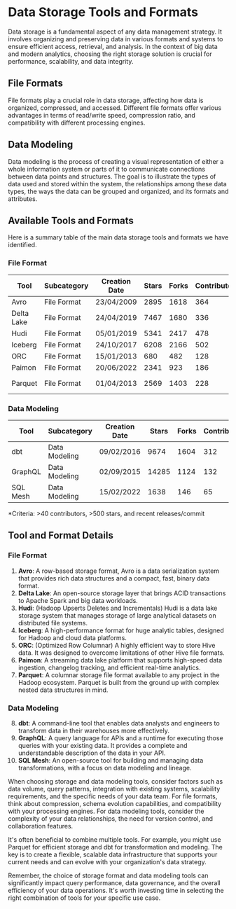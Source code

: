 # Data Storage Tools and Formats

Data storage is a fundamental aspect of any data management strategy. It involves organizing and preserving data in various formats and systems to ensure efficient access, retrieval, and analysis. In the context of big data and modern analytics, choosing the right storage solution is crucial for performance, scalability, and data integrity.

## File Formats

File formats play a crucial role in data storage, affecting how data is organized, compressed, and accessed. Different file formats offer various advantages in terms of read/write speed, compression ratio, and compatibility with different processing engines.

## Data Modeling

Data modeling is the process of creating a visual representation of either a whole information system or parts of it to communicate connections between data points and structures. The goal is to illustrate the types of data used and stored within the system, the relationships among these data types, the ways the data can be grouped and organized, and its formats and attributes.

## Available Tools and Formats

Here is a summary table of the main data storage tools and formats we have identified.

### File Format

| Tool | Subcategory | Creation Date | Stars | Forks | Contributors | Last Release | Latest Commit | Meets Criteria* | Link |
|------|-------------|---------------|-------|-------|--------------|--------------|---------------|-----------------|------|
| Avro | File Format | 23/04/2009 | 2895 | 1618 | 364 | 05/08/2024 | 24/09/2024 | Yes | https://github.com/apache/avro |
| Delta Lake | File Format | 24/04/2019 | 7467 | 1680 | 336 | 24/09/2024 | 25/09/2024 | Yes | https://github.com/delta-io/delta |
| Hudi | File Format | 05/01/2019 | 5341 | 2417 | 478 | 16/07/2024 | 26/09/2024 | Yes | https://github.com/apache/hudi |
| Iceberg | File Format | 24/10/2017 | 6208 | 2166 | 502 | 27/08/2024 | 26/09/2024 | Yes | https://github.com/apache/iceberg |
| ORC | File Format | 15/01/2013 | 680 | 482 | 128 | 13/09/2024 | 23/09/2024 | Yes | https://github.com/apache/orc |
| Paimon | File Format | 20/06/2022 | 2341 | 923 | 186 | N/A | 26/09/2024 | Yes | https://github.com/apache/paimon |
| Parquet | File Format | 01/04/2013 | 2569 | 1403 | 228 | 28/08/2024 | 25/09/2024 | Yes | https://github.com/apache/parquet-mr |

### Data Modeling

| Tool | Subcategory | Creation Date | Stars | Forks | Contributors | Last Release | Latest Commit | Meets Criteria* | Link |
|------|-------------|---------------|-------|-------|--------------|--------------|---------------|-----------------|------|
| dbt | Data Modeling | 09/02/2016 | 9674 | 1604 | 312 | 24/09/2024 | 26/09/2024 | Yes | https://github.com/dbt-labs/dbt-core |
| GraphQL | Data Modeling | 02/09/2015 | 14285 | 1124 | 132 | 27/10/2021 | 06/08/2024 | Yes | https://github.com/graphql/graphql-spec |
| SQL Mesh | Data Modeling | 15/02/2022 | 1638 | 146 | 65 | 25/09/2024 | 26/09/2024 | Yes | https://github.com/TobikoData/sqlmesh |

*Criteria: >40 contributors, >500 stars, and recent releases/commit

## Tool and Format Details

### File Format

1. **Avro**: A row-based storage format, Avro is a data serialization system that provides rich data structures and a compact, fast, binary data format.
2. **Delta Lake**: An open-source storage layer that brings ACID transactions to Apache Spark and big data workloads.
3. **Hudi**: (Hadoop Upserts Deletes and Incrementals) Hudi is a data lake storage system that manages storage of large analytical datasets on distributed file systems.
4. **Iceberg**: A high-performance format for huge analytic tables, designed for Hadoop and cloud data platforms.
5. **ORC**: (Optimized Row Columnar) A highly efficient way to store Hive data. It was designed to overcome limitations of other Hive file formats.
6. **Paimon**: A streaming data lake platform that supports high-speed data ingestion, changelog tracking, and efficient real-time analytics.
7. **Parquet**: A columnar storage file format available to any project in the Hadoop ecosystem. Parquet is built from the ground up with complex nested data structures in mind.

### Data Modeling

8. **dbt**: A command-line tool that enables data analysts and engineers to transform data in their warehouses more effectively.
9. **GraphQL**: A query language for APIs and a runtime for executing those queries with your existing data. It provides a complete and understandable description of the data in your API.
10. **SQL Mesh**: An open-source tool for building and managing data transformations, with a focus on data modeling and lineage.

When choosing storage and data modeling tools, consider factors such as data volume, query patterns, integration with existing systems, scalability requirements, and the specific needs of your data team. For file formats, think about compression, schema evolution capabilities, and compatibility with your processing engines. For data modeling tools, consider the complexity of your data relationships, the need for version control, and collaboration features.

It's often beneficial to combine multiple tools. For example, you might use Parquet for efficient storage and dbt for transformation and modeling. The key is to create a flexible, scalable data infrastructure that supports your current needs and can evolve with your organization's data strategy.

Remember, the choice of storage format and data modeling tools can significantly impact query performance, data governance, and the overall efficiency of your data operations. It's worth investing time in selecting the right combination of tools for your specific use case.